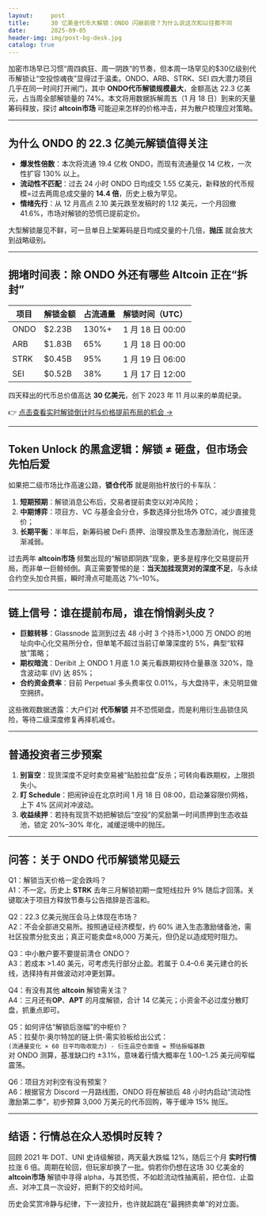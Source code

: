 ```yaml
---
layout:     post
title:      30 亿美金代币大解锁：ONDO 闪崩前夜？为什么说这次和以往都不同
date:       2025-09-05
header-img: img/post-bg-desk.jpg
catalog: true
---
```


加密市场早已习惯“周四疯狂、周一阴跌”的节奏，但本周一场罕见的$30亿级别代币解锁让“空投惊魂夜”显得过于温柔。ONDO、ARB、STRK、SEI 四大潜力项目几乎在同一时间打开闸门，其中 **ONDO代币解锁规模最大**，金额高达 22.3 亿美元，占当周全部解锁量的 74%。本文将用数据拆解周五（1 月 18 日）到来的天量筹码释放，探讨 **altcoin市场** 可能迎来怎样的价格冲击，并为散户梳理应对策略。

---

## 为什么 ONDO 的 22.3 亿美元解锁值得关注

- **爆发性倍数**：本次将流通 19.4 亿枚 ONDO，而现有流通量仅 14 亿枚，一次性扩容 130% 以上。
- **流动性不匹配**：过去 24 小时 ONDO 日均成交 1.55 亿美元，新释放的代币规模=过去两周总成交量的 **14.4 倍**，历史上极为罕见。
- **情绪先行**：从 12 月高点 2.10 美元跌至发稿时的 1.12 美元，一个月回撤 41.6%，市场对解锁的恐慌已提前定价。

大型解锁屡见不鲜，可一旦单日上架筹码是日均成交量的十几倍，**抛压** 就会放大到战略级别。  

---

## 拥堵时间表：除 ONDO 外还有哪些 Altcoin 正在“拆封”

| 项目 | 解锁金额 | 占流通量 | 解锁时间（UTC） |
|---|---|---|---|
| ONDO | $2.23B | 130%+ | 1 月 18 日 00:00 |
| ARB | $1.83B | 65% | 1 月 18 日 00:00 |
| STRK | $0.45B | 95% | 1 月 19 日 06:00 |
| SEI | $0.52B | 38% | 1 月 17 日 12:00 |

四天释出的代币总价值高达 **30 亿美元**，创下 2023 年 11 月以来的单周纪录。  

👉 [点击查看实时解锁倒计时与价格提前布局的机会 →](https://okxdog.com/)

---

## Token Unlock 的黑盒逻辑：解锁 ≠ 砸盘，但市场会先怕后爱

如果把二级市场比作高速公路，**锁仓代币** 就是刚抬杆放行的卡车队：

1. **短期预期**：解锁消息公布后，交易者提前卖空以对冲风险；  
2. **中期博弈**：项目方、VC 与基金会分仓，多数选择分批场外 OTC，减少直接竞价；  
3. **长期平衡**：半年后，新筹码被 DeFi 质押、治理投票及生态激励消化，抛压逐渐减弱。

过去两年 **altcoin市场** 频繁出现的“解锁即阴跌”现象，更多是程序化交易提前开局，而非单一巨鲸倾倒。真正需要警惕的是：**当天加挂现货对的深度不足**，与永续合约空头加仓共振，瞬时滑点可能高达 7%–10%。

---

## 链上信号：谁在提前布局，谁在悄悄剥头皮？

- **巨鲸转移**：Glassnode 监测到过去 48 小时 3 个持币>1,000 万 ONDO 的地址向中心化交易所分仓，但单笔不超过当前订单簿深度的 5%，典型“软释放”策略；
- **期权暗流**：Deribit 上 ONDO 1 月底 1.0 美元看跌期权持仓量暴涨 320%，隐含波动率 (IV) 达 85%；  
- **合约资金费率**：目前 Perpetual 多头费率仅 0.01%，与大盘持平，未见明显做空拥挤。

这些微观数据透露：大户们对 **代币解锁** 并不恐慌砸盘，而是利用衍生品锁住风险，等待二级深度修复再择机减仓。

---

## 普通投资者三步预案

1. **别盲空**：现货深度不足时卖空易被“贴脸拉盘”反杀；可转向看跌期权，上限损失小。  
2. **盯 Schedule**：把闹钟设在北京时间 1 月 18 日 08:00，启动兼容限价网格，上下 4% 区间对冲波动。  
3. **收益续押**：若持有现货不妨把解锁后“空投”的奖励第一时间质押到生态收益池，锁定 20%–30% 年化，减缓逆境中的抛压。

---

## 问答：关于 ONDO 代币解锁常见疑云

Q1：解锁当天价格一定会跌吗？  
A1：不一定。历史上 **STRK** 去年三月解锁初期一度短线拉升 9% 随后才回落。关键取决于项目方释放节奏与公告措辞是否温和。

Q2：22.3 亿美元抛压会马上体现在市场？  
A2：不会全部进交易所。按照通证经济模型，约 60% 进入生态激励储备池，需社区投票分批支出；真正可能卖盘≤8,000 万美元，但仍足以造成短时阻力。

Q3：中小散户要不要提前清仓 ONDO？  
A3：若成本 >1.40 美元，可考虑先行部分止盈。若属于 0.4–0.6 美元建仓的长线，选择持有并做波动对冲更划算。

Q4：有没有其他 **altcoin** 解锁需关注？  
A4：三月还有**OP**、**APT** 的月度解锁，合计 14 亿美元；小资金不必过度分散盯盘，抓重点即可。

Q5：如何评估“解锁后涨幅”的中枢价？  
A5：拉斐尔·奥尔特加的链上供-需实验板给出公式：  
`(流通量变化 × 60 日平均吸收能力) - 衍生品空仓面值 = 预估振幅基数`  
对 ONDO 测算，基准缺口约 ±3.1%，意味着行情大概率在 1.00–1.25 美元间窄幅震荡。

Q6：项目方对利空有没有预案？  
A6：根据官方 Discord 一月路线图，ONDO 将在解锁后 48 小时内启动“流动性激励第二季”，初步预算 3,000 万美元的代币回购，等于缓冲 15% 抛压。

---

## 结语：行情总在众人恐惧时反转？

回顾 2021 年 DOT、UNI 史诗级解锁，两天最大跌幅 12%，随后三个月 **实时行情** 拉涨 6 倍。周期在轮回，但玩家却换了一批。倘若你仍想在这场 30 亿美金的 **altcoin市场** 解锁中寻得 alpha，与其恐慌，不如趁流动性抽离前，把仓位、止盈点、对冲工具一次设好，把剩下的交给时间。

历史会奖赏冷静与纪律，下一波拉升，也许就起跳在“最拥挤卖单”的对立面。